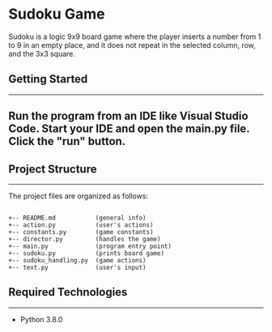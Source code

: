 # Sudoku Game

Sudoku is a logic 9x9 board game where the player inserts a number from 1 to 9 in an empty place, and it does not repeat in the selected column, row, and the 3x3 square.

## Getting Started

---

## Run the program from an IDE like Visual Studio Code. Start your IDE and open the main.py file. Click the "run" button.

## Project Structure

---

The project files are organized as follows:

```

+-- README.md           (general info)
+-- action.py           (user's actions)
+-- constants.py        (game constants)
+-- director.py         (handles the game)
+-- main.py             (program entry point)
+-- sudoku.py           (prints board game)
+-- sudoku_handling.py  (game actions)
+-- text.py             (user's input)

```

## Required Technologies

---

- Python 3.8.0
